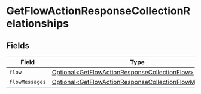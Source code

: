 # GetFlowActionResponseCollectionRelationships


## Fields

| Field                                                                                                                            | Type                                                                                                                             | Required                                                                                                                         | Description                                                                                                                      |
| -------------------------------------------------------------------------------------------------------------------------------- | -------------------------------------------------------------------------------------------------------------------------------- | -------------------------------------------------------------------------------------------------------------------------------- | -------------------------------------------------------------------------------------------------------------------------------- |
| `flow`                                                                                                                           | [Optional\<GetFlowActionResponseCollectionFlow>](../../models/components/GetFlowActionResponseCollectionFlow.md)                 | :heavy_minus_sign:                                                                                                               | N/A                                                                                                                              |
| `flowMessages`                                                                                                                   | [Optional\<GetFlowActionResponseCollectionFlowMessages>](../../models/components/GetFlowActionResponseCollectionFlowMessages.md) | :heavy_minus_sign:                                                                                                               | N/A                                                                                                                              |